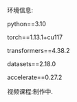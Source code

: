 环境信息:

python==3.10

torch==1.13.1+cu117

transformers==4.38.2

datasets==2.18.0

accelerate==0.27.2

视频课程:制作中.
